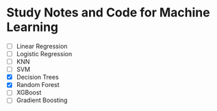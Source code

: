 # Study Notes and Code for Machine Learning

- [ ] Linear Regression
- [ ] Logistic Regression
- [ ] KNN
- [ ] SVM
- [X] Decision Trees
- [X] Random Forest
- [ ] XGBoost
- [ ] Gradient Boosting
